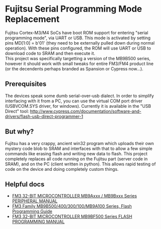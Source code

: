 # Fujitsu Serial Programming Mode Replacement
Fujitsu Cortex-M3/M4 SoCs have boot ROM support for entering "serial programming mode", via UART or USB. This mode is activated by setting pins MD[1:0] = b'01' (they need to be externally pulled down during normal operation). With these pins configured, the ROM will use UART or USB to download code to SRAM and then execute it.  
This project was specifically targetting a version of the MB9B500 series, however it should work with small tweaks for entire FM3/FM4 product line (or the decendents perhaps branded as Spansion or Cypress now...).  
## Prerequisites
The devices speak some dumb serial-over-usb dialect. In order to simplify interfacing with it from a PC, you can use the virtual COM port driver (USBVCOM.SYS driver, for windows). Currently it is available in the "USB Direct" tool: http://www.cypress.com/documentation/software-and-drivers/flash-usb-direct-programmer-1
## But why?
Fujitsu has a very crappy, ancient win32 program which uploads their own mystery code blob to SRAM and interfaces with that to allow a few simple commands like erasing flash and writing new data to flash. This project completely replaces all code running on the Fujitsu part (server code in SRAM), and on the PC (client written in python). This allows rapid testing of code on the device and doing completely custom things.
## Helpful docs
* [FM3 32-BIT MICROCONTROLLER MB9Axxx / MB9Bxxx Series PERIPHERAL MANUAL](https://www.fujitsu.com/tw/Images/MB9Bxxx-MN706-00002-1v0-E.pdf)
* [FM3 Family MB9B500/400/300/100/MB9A100 Series, Flash Programming Guide](http://www.cypress.com/file/227581/download)
* [FM3 32-BIT MICROCONTROLLER MB9BF500 Series FLASH PROGRAMMING MANUAL](http://www.fujitsu.com/tw/Images/CM91-10102-2E-20100415a.pdf)
